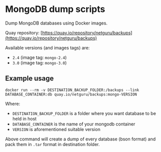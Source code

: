 # MongoDB dump scripts

Dump MongoDB databases using Docker images.

Quay repository: [https://quay.io/repository/netguru/backups](https://quay.io/repository/netguru/backups)

Available versions (and images tags) are:

* `2.4` (image tag: `mongo-2.4`)
* `3.0` (image tag: `mongo-3.0`)

## Example usage

`docker run --rm -v DESTINATION_BACKUP_FOLDER:/backups --link DATABASE_CONTAINER:db quay.io/netguru/backups:mongo-VERSION`

Where:
* `DESTINATION_BACKUP_FOLDER` is a folder where you want database to be held in host
* `DATABASE_CONTAINER` is the name of your mongodb container
* `VERSION` is aforementioned suitable version

Above command will create a dump of every database (bson format) and pack them in `.tar` format in destination folder.
